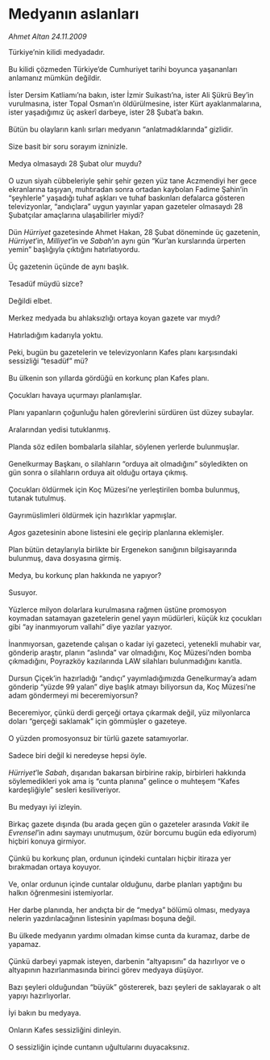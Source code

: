# Medyanın aslanları

*Ahmet Altan 24.11.2009*

<div class="taraf_structure_2col_1zq">
<div class="margen_n">



 <p>Türkiye’nin kilidi medyadadır. <br/><br/>Bu kilidi çözmeden Türkiye’de Cumhuriyet tarihi boyunca yaşananları anlamanız mümkün değildir. <br/><br/>İster Dersim Katliamı’na bakın, ister İzmir Suikastı’na, ister Ali Şükrü Bey’in vurulmasına, ister Topal Osman’ın öldürülmesine, ister Kürt ayaklanmalarına, ister yaşadığımız üç askerî darbeye, ister 28 Şubat’a bakın. <br/><br/>Bütün bu olayların kanlı sırları medyanın “anlatmadıklarında” gizlidir. <br/><br/>Size basit bir soru sorayım izninizle. <br/><br/>Medya olmasaydı 28 Şubat olur muydu? <br/><br/>O uzun siyah cübbeleriyle şehir şehir gezen yüz tane Aczmendiyi her gece ekranlarına taşıyan, muhtıradan sonra ortadan kaybolan Fadime Şahin’in “şeyhlerle” yaşadığı tuhaf aşkları ve tuhaf baskınları defalarca gösteren televizyonlar, “andıçlara” uygun yayınlar yapan gazeteler olmasaydı 28 Şubatçılar amaçlarına ulaşabilirler miydi? <br/><br/>Dün <i>Hürriyet</i> gazetesinde Ahmet Hakan, 28 Şubat döneminde üç gazetenin, <i>Hürriyet</i>’in, <i>Milliyet</i>’in ve <i>Sabah</i>’ın aynı gün “Kur’an kurslarında ürperten yemin” başlığıyla çıktığını hatırlatıyordu. <br/><br/>Üç gazetenin üçünde de aynı başlık. <br/><br/>Tesadüf müydü sizce? <br/><br/>Değildi elbet. <br/><br/>Merkez medyada bu ahlaksızlığı ortaya koyan gazete var mıydı? <br/><br/>Hatırladığım kadarıyla yoktu. <br/><br/>Peki, bugün bu gazetelerin ve televizyonların Kafes planı karşısındaki sessizliği “tesadüf” mü? <br/><br/>Bu ülkenin son yıllarda gördüğü en korkunç plan Kafes planı. <br/><br/>Çocukları havaya uçurmayı planlamışlar. <br/><br/>Planı yapanların çoğunluğu halen görevlerini sürdüren üst düzey subaylar. <br/><br/>Aralarından yedisi tutuklanmış. <br/><br/>Planda söz edilen bombalarla silahlar, söylenen yerlerde bulunmuşlar. <br/><br/>Genelkurmay Başkanı, o silahların “orduya ait olmadığını” söyledikten on gün sonra o silahların orduya ait olduğu ortaya çıkmış. <br/><br/>Çocukları öldürmek için Koç Müzesi’ne yerleştirilen bomba bulunmuş, tutanak tutulmuş. <br/><br/>Gayrımüslimleri öldürmek için hazırlıklar yapmışlar.<i> <br/><br/>Agos</i> gazetesinin abone listesini ele geçirip planlarına eklemişler. <br/><br/>Plan bütün detaylarıyla birlikte bir Ergenekon sanığının bilgisayarında bulunmuş, dava dosyasına girmiş. <br/><br/>Medya, bu korkunç plan hakkında ne yapıyor? <br/><br/>Susuyor. <br/><br/>Yüzlerce milyon dolarlara kurulmasına rağmen üstüne promosyon koymadan satamayan gazetelerin genel yayın müdürleri, küçük kız çocukları gibi “ay inanmıyorum vallahi” diye yazılar yazıyor. <br/><br/>İnanmıyorsan, gazetende çalışan o kadar iyi gazeteci, yetenekli muhabir var, gönderip araştır, planın “aslında” var olmadığını, Koç Müzesi’nden bomba çıkmadığını, Poyrazköy kazılarında LAW silahları bulunmadığını kanıtla. <br/><br/>Dursun Çiçek’in hazırladığı “andıçı” yayımladığımızda Genelkurmay’a adam gönderip “yüzde 99 yalan” diye başlık atmayı biliyorsun da, Koç Müzesi’ne adam göndermeyi mi beceremiyorsun? <br/><br/>Beceremiyor, çünkü derdi gerçeği ortaya çıkarmak değil, yüz milyonlarca doları “gerçeği saklamak” için gömmüşler o gazeteye. <br/><br/>O yüzden promosyonsuz bir türlü gazete satamıyorlar. <br/><br/>Sadece biri değil ki neredeyse hepsi öyle.<i> <br/><br/>Hürriyet</i>’le <i>Sabah</i>, dışarıdan bakarsan birbirine rakip, birbirleri hakkında söylemedikleri yok ama iş “cunta planına” gelince o muhteşem “Kafes kardeşliğiyle” sesleri kesiliveriyor. <br/><br/>Bu medyayı iyi izleyin. <br/><br/>Birkaç gazete dışında (bu arada geçen gün o gazeteler arasında <i>Vakit</i> ile <i>Evrensel</i>’in adını saymayı unutmuşum, özür borcumu bugün eda ediyorum) hiçbiri konuya girmiyor. <br/><br/>Çünkü bu korkunç plan, ordunun içindeki cuntaları hiçbir itiraza yer bırakmadan ortaya koyuyor. <br/><br/>Ve, onlar ordunun içinde cuntalar olduğunu, darbe planları yaptığını bu halkın öğrenmesini istemiyorlar. <br/><br/>Her darbe planında, her andıçta bir de “medya” bölümü olması, medyaya nelerin yazdırılacağının listesinin yapılması boşuna değil. <br/><br/>Bu ülkede medyanın yardımı olmadan kimse cunta da kuramaz, darbe de yapamaz. <br/><br/>Çünkü darbeyi yapmak isteyen, darbenin “altyapısını” da hazırlıyor ve o altyapının hazırlanmasında birinci görev medyaya düşüyor. <br/><br/>Bazı şeyleri olduğundan “büyük” göstererek, bazı şeyleri de saklayarak o alt yapıyı hazırlıyorlar. <br/><br/>İyi bakın bu medyaya. <br/><br/>Onların Kafes sessizliğini dinleyin. <br/><br/>O sessizliğin içinde cuntanın uğultularını duyacaksınız.</p>
<br/>
<br/>
<br/>



<br/>


<div id="taraf_not">
</div>

</div>


</div>
